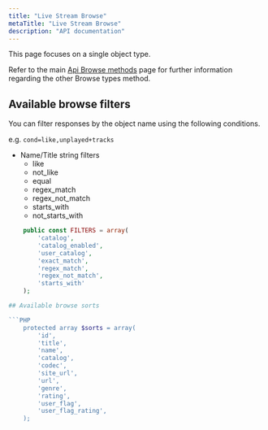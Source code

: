 ```yaml
---
title: "Live Stream Browse"
metaTitle: "Live Stream Browse"
description: "API documentation"
---
```


This page focuses on a single object type.

Refer to the main [Api Browse methods](https://ampache.org/api/api-browse) page for further information regarding the other Browse types method.

## Available browse filters

You can filter responses by the object name using the following conditions.

e.g. `cond=like,unplayed+tracks`

* Name/Title string filters
  * like
  * not_like
  * equal
  * regex_match
  * regex_not_match
  * starts_with
  * not_starts_with

```PHP
    public const FILTERS = array(
        'catalog',
        'catalog_enabled',
        'user_catalog',
        'exact_match',
        'regex_match',
        'regex_not_match',
        'starts_with'
    );

## Available browse sorts

```PHP
    protected array $sorts = array(
        'id',
        'title',
        'name',
        'catalog',
        'codec',
        'site_url',
        'url',
        'genre',
        'rating',
        'user_flag',
        'user_flag_rating',
    );
```

